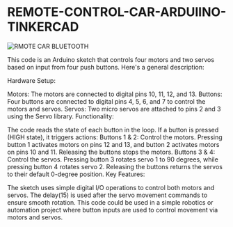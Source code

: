 # REMOTE-CONTROL-CAR-ARDUIINO-TINKERCAD
![RMOTE CAR BLUETOOTH](https://github.com/user-attachments/assets/b4cd082d-929a-416d-a402-3ef2d46fea74)

This code is an Arduino sketch that controls four motors and two servos based on input from four push buttons. Here's a general description:

Hardware Setup:

Motors: The motors are connected to digital pins 10, 11, 12, and 13.
Buttons: Four buttons are connected to digital pins 4, 5, 6, and 7 to control the motors and servos.
Servos: Two micro servos are attached to pins 2 and 3 using the Servo library.
Functionality:

The code reads the state of each button in the loop. If a button is pressed (HIGH state), it triggers actions:
Buttons 1 & 2: Control the motors. Pressing button 1 activates motors on pins 12 and 13, and button 2 activates motors on pins 10 and 11. Releasing the buttons stops the motors.
Buttons 3 & 4: Control the servos. Pressing button 3 rotates servo 1 to 90 degrees, while pressing button 4 rotates servo 2. Releasing the buttons returns the servos to their default 0-degree position.
Key Features:

The sketch uses simple digital I/O operations to control both motors and servos.
The delay(15) is used after the servo movement commands to ensure smooth rotation.
This code could be used in a simple robotics or automation project where button inputs are used to control movement via motors and servos.
